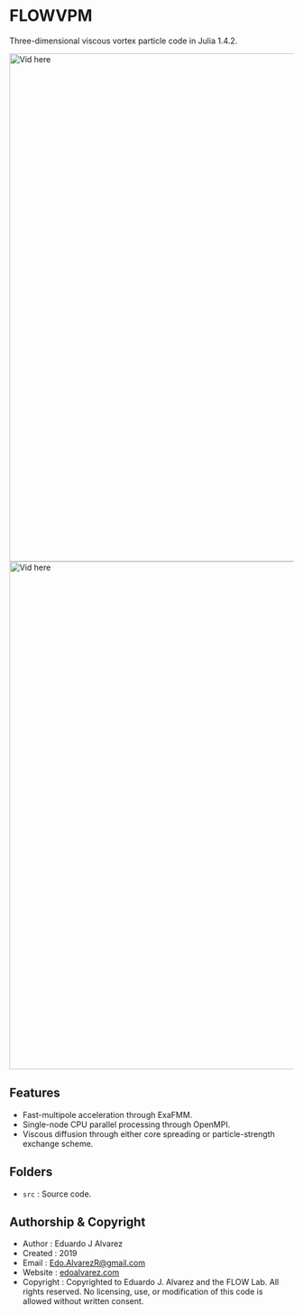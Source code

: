 # FLOWVPM

Three-dimensional viscous vortex particle code in Julia 1.4.2.


<img src="docs/vid/val_leapfrog04_2.gif" alt="Vid here" style="width: 900px;"/>
<img src="docs/vid/val_ringcollision09_1.gif" alt="Vid here" style="width: 900px;"/>

## Features
  * Fast-multipole acceleration through ExaFMM.
  * Single-node CPU parallel processing through OpenMPI.
  * Viscous diffusion through either core spreading or particle-strength exchange scheme.

## Folders
  * `src`         : Source code.

## Authorship & Copyright
* Author            : Eduardo J Alvarez
* Created           : 2019
* Email             : Edo.AlvarezR@gmail.com
* Website           : [edoalvarez.com](https://www.edoalvarez.com/)
* Copyright         : Copyrighted to Eduardo J. Alvarez and the FLOW Lab. All
    rights reserved. No licensing, use, or modification of this code is allowed
    without written consent.
